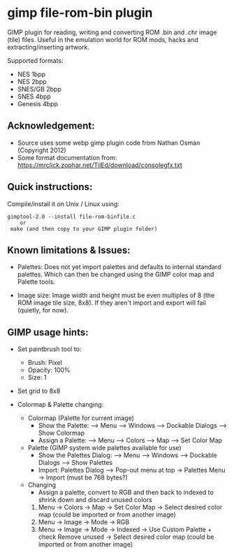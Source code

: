 gimp file-rom-bin plugin
===========

GIMP plugin for reading, writing and converting ROM .bin and .chr image (tile) files. Useful in the emulation world for ROM mods, hacks and extracting/inserting artwork.

Supported formats: 
 * NES 1bpp
 * NES 2bpp
 * SNES/GB 2bpp
 * SNES 4bpp
 * Genesis 4bpp
 

## Acknowledgement:
 * Source uses some webp gimp plugin code from Nathan Osman (Copyright 2012)
 * Some format documentation from: https://mrclick.zophar.net/TilEd/download/consolegfx.txt


## Quick instructions:

Compile/install it on Unix / Linux using:

```
gimptool-2.0 --install file-rom-binfile.c
    or
 make (and then copy to your GIMP plugin folder)
```

## Known limitations & Issues:
* Palettes: Does not yet import palettes and defaults to internal standard palettes. Which can then be changed using the GIMP color map and Palette tools.

* Image size: Image width and height must be even multiples of 8 (the ROM image tile size, 8x8). If they aren't import and export will fail (quietly, for now).


## GIMP usage hints:
* Set paintbrush tool to:
  * Brush: Pixel
  * Opacity: 100%
  * Size: 1

* Set grid to 8x8

* Colormap & Palette changing:
  * Colormap (Palette for current image)  
    * Show the Palette: --> Menu --> Windows --> Dockable Dialogs --> Show Colormap
    * Assign a Palette: --> Menu --> Colors --> Map --> Set Color Map
  * Palette (GIMP system wide palettes available for use)
    * Show the Palettes Dialog: --> Menu --> Windows --> Dockable Dialogs --> Show Palettes
    * Import: Palettes Dialog --> Pop-out menu at top -> Palettes Menu -> Import (must be 768 bytes?)
  * Changing 
    * Assign a palette, convert to RGB and then back to indexed to shrink down and discard unused colors
    1. Menu -> Colors -> Map -> Set Color Map -> Select desired color map (could be imported or from another image)
    2. Menu -> Image -> Mode -> RGB
    3. Menu -> Image -> Mode -> Indexed -> Use Custom Palette + check Remove unused -> Select desired color map (could be imported or from another image)




